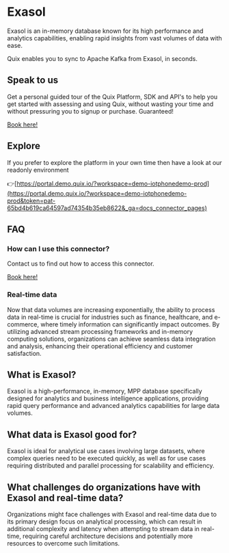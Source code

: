 <!-- START MARKDOWN -->
<!--[tech-name]-->
# Exasol

<!--[blurb-about-tech]-->
Exasol is an in-memory database known for its high performance and analytics capabilities, enabling rapid insights from vast volumes of data with ease.

Quix enables you to sync to Apache Kafka <span id="to_or_from">from</span> <span id="techname">Exasol</span>, in seconds.

## Speak to us

Get a personal guided tour of the Quix Platform, SDK and API's to help you get started with assessing and using Quix, without wasting your time and without pressuring you to signup or purchase. Guaranteed!

[Book here!](https://quix.io/book-a-demo)


## Explore

If you prefer to explore the platform in your own time then have a look at our readonly environment

👉[https://portal.demo.quix.io/?workspace=demo-iotphonedemo-prod](https://portal.demo.quix.io/?workspace=demo-iotphonedemo-prod&token=pat-65bd4b619ca64597ad74354b35eb8622&_ga=docs_connector_pages)


## FAQ 

### How can I use this connector?

Contact us to find out how to access this connector.

[Book here!](https://quix.io/book-a-demo)

### Real-time data

Now that data volumes are increasing exponentially, the ability to process data in real-time is crucial for industries such as finance, healthcare, and e-commerce, where timely information can significantly impact outcomes. By utilizing advanced stream processing frameworks and in-memory computing solutions, organizations can achieve seamless data integration and analysis, enhancing their operational efficiency and customer satisfaction.

## What is <span id="techname">Exasol</span>?

<!--[tech-seo-text]-->
Exasol is a high-performance, in-memory, MPP database specifically designed for analytics and business intelligence applications, providing rapid query performance and advanced analytics capabilities for large data volumes.

## What data is <span id="techname">Exasol</span> good for?

<!--[tech-data-seo-text]-->
Exasol is ideal for analytical use cases involving large datasets, where complex queries need to be executed quickly, as well as for use cases requiring distributed and parallel processing for scalability and efficiency.

## What challenges do organizations have with <span id="techname">Exasol</span> and real-time data?

<!--[tech-challenges-seo-text]-->
Organizations might face challenges with Exasol and real-time data due to its primary design focus on analytical processing, which can result in additional complexity and latency when attempting to stream data in real-time, requiring careful architecture decisions and potentially more resources to overcome such limitations.
<!-- END MARKDOWN -->